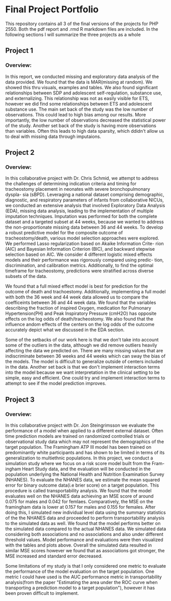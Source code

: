 # Final Project Portfolio

This repository contains all 3 of the final versions of the projects for PHP 2550. Both the pdf report and .rmd R markdown files are included. In the following sections I will summarize the three projects as a whole


## Project 1

### Overview:

In this report, we conducted missing and exploratory data analysis of the data provided. We found that the data is MAR(missing at random). We showed this thru visuals, examples and tables. We also found significant relationships between SDP and adolescent self-regulation, substance use, and externalizing. This relationship was not as easily visible for ETS, however we did find some relationships between ETS and adolescent substance use. 
The main set back of the study was the low number of observations. This could lead to high bias among our results. More importantly, the low number of observations decreased the statistical power of the study. Another set back of the study is having more observations than variables. Often this leads to high data sparsity, which ddidn't allow us to deal with missing data through imputaions. 


## Project 2

### Overview:

In this collaborative project with Dr. Chris Schmid, we attempt to address the challenges of determining indication criteria and timing for tracheostomy placement in neonates with severe bronchopulmonary dyspla- sia (sBPD). Leveraging a national dataset comprising demographic, diagnostic, and respiratory parameters of infants from collaborative NICUs, we conducted an extensive analysis that involved Exploratory Data Analysis (EDA), missing data analysis, leading to the implementation of multiple imputation techniques. Imputation was performed for both the complete dataset and a targeted subset at 44 weeks, because we wanted to address the non-proportionate missing data between 36 and 44 weeks.
To develop a robust predictive model for the composite outcome of tracheostomy/death, various model selection approaches were explored. We performed Lasso regularization based on Akaike Information Crite- rion (AIC) and Bayesian Information Criterion (BIC), and backward stepwise selection based on AIC. We consider 4 different logistic mixed effects models and their performance was rigorously compared using predic- tion, discrimination, and calibration metrics. Additionally, to find the optimal timeframe for tracheostomy, predictions were stratified across diverse subsets of the data.

We found that a full mixed effect model is best for prediction for the outcome of death and trachoestomy. Additionally, implementing a full model with both the 36 week and 44 week data allowed us to compare the coefficeints between 36 and 44 week data. We found that the variables describing the fraction of inspired Oxygen, medication for Pulmonary Hypertension(PH) and Peak Inspiratory Pressure (cmH2O) has opposite effects on the log odds of death/tracheostomy. We also found that the influence andom effects of the centers on the log odds of the outcome accurately depict what we discussed in the EDA section.

Some of the setbacks of our work here is that we don’t take into account some of the outliers in the data, although we did remove outliers heavily affecting the data we predicted on. There are many missing values that are indiscriminate between 36 weeks and 44 weeks which can sway the bias of the models. The model is difficult to generalize outside of centers included in the data. Another set back is that we don't implement interaction terms into the model because we want interpretation in the clinical setting to be simple, easy and efficient. One could try and implement interaction terms to attempt to see if the model prediction improves.

## Project 3


### Overview:

In this collaborative project with Dr. Jon Steingrimsson we evaluate the performance of a model when applied to a different external dataset. Often time prediction models are trained on randomized controlled trials or observational study data which may not represent the demographics of the target population. The Framingham ATP III model has been trained on predominantly white participants and has shown to be limited in terms of its generalization to multiethnic populations.
In this project, we conduct a simulation study where we focus on a risk score model built from the Fram- ingham Heart Study data, and the evaluation will be conducted in the population underlying the National Health and Nutrition Examination Survey (NHANES). To evaluate the NHANES data, we estimate the mean squared error for binary outcome data(i.e brier score) on a target population. This procedure is called transportability analysis. We found that the model evaluates well on the NHANES data achieving an MSE score of around 0.075 for males and 0.042 for femlaes. Comparatively, the MSE on the framingham data is lower at 0.157 for males and 0.155 for females. After doing this, I simulated new individual level data using the summary statistics of the the NHANES data and proceeded to perform transportability analysis to the simulated data as well. We found that the model performs better on the simulated data compared to the actual NHANES data.
We simulated data considering both associations and no associations and also under different threshold values. Model performance and evaluations were then visualized with the tables and plots above. Overall the simulated data resulted in similar MSE scores however we found that as associations got stronger, the MSE increased and standard error decreased.

Some limitations of my study is that I only considered one metric to evaluate the performance of the model evaluation on the target population. One metric I could have used is the AUC performance metric in transportability analysis(from the paper "Estimating the area under the ROC curve when transporting a prediction model to a target population"), however it has been proven difficult to implement. 
